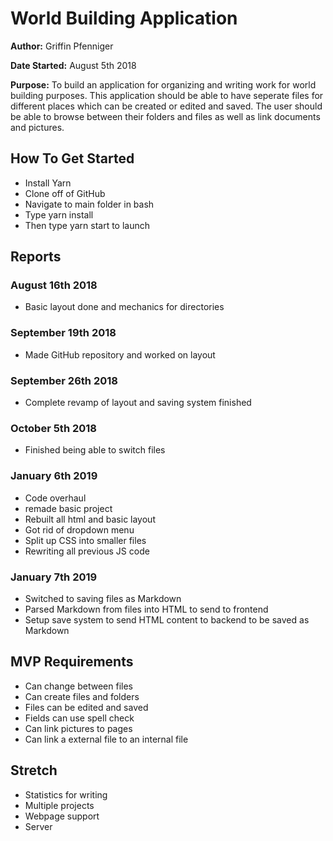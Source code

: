 # World Building Application

**Author:** Griffin Pfenniger

**Date Started:** August 5th 2018

**Purpose:** To build an application for organizing and writing work for world building purposes. This application should be able to have seperate files for different places which can be created or edited and saved. The user should be able to browse between their folders and files as well as link documents and pictures.

## How To Get Started

* Install Yarn 
* Clone off of GitHub
* Navigate to main folder in bash
* Type yarn install
* Then type yarn start to launch

## Reports

### August 16th 2018

* Basic layout done and mechanics for directories

### September 19th 2018

* Made GitHub repository and worked on layout

### September 26th 2018

* Complete revamp of layout and saving system finished

### October 5th 2018

* Finished being able to switch files

### January 6th 2019

* Code overhaul
* remade basic project
* Rebuilt all html and basic layout
* Got rid of dropdown menu
* Split up CSS into smaller files
* Rewriting all previous JS code

### January 7th 2019

* Switched to saving files as Markdown
* Parsed Markdown from files into HTML to send to frontend
* Setup save system to send HTML content to backend to be saved as Markdown

## MVP Requirements

* Can change between files
* Can create files and folders
* Files can be edited and saved
* Fields can use spell check
* Can link pictures to pages
* Can link a external file to an internal file

## Stretch

* Statistics for writing
* Multiple projects
* Webpage support
* Server
